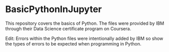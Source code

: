 # BasicPythonInJupyter
This repository covers the basics of Python. The files were provided by IBM through their Data Science certificate program on Coursera. 

Edit: Errors within the Python files were intentionally added by IBM so show the types of errors to be expected when programming in Python. 
